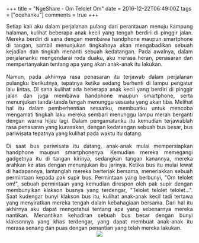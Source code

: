+++
title = "NgeShare - Om Telolet Om"
date = 2016-12-22T06:49:00Z
tags = ["ocehanku"]
comments = true
+++

<div style="text-align: justify;">Setiap kali aku dalam perjalanan pulang dari perantauan menuju kampung halaman, kulihat beberapa anak kecil yang tengah berdiri di pinggir jalan. Mereka berdiri di sana dengan membawa handphone maupun smartphone di tangan, sambil menunjukan tingkahnya akan mengabadikan sebuah kejadian dan tingkah menanti sebuah kedatangan. Pada awalnya, dalam perjalananku mengendarai roda duaku, aku merasa heran, penasaran dan mempertanyakan tentang apa yang akan anak-anak itu lakukan.<br /><br />
Namun, pada akhirnya rasa penasaran itu terjawab dalam perjalanan pulangku berikutnya, tepatnya ketika sedang berhenti di lampu pengatur lalu lintas. Di sana kulihat ada beberapa anak kecil yang berdiri di pinggir jalan dan juga membawa handphone maupun smartphone, serta menunjukan tanda-tanda tengah menunggu sesuatu yang akan tiba. Melihat hal itu dalam pemberhentian sesaatku, membuatku untuk mencoba mengamati tingkah laku mereka sembari menunggu lampu merah berganti dengan warna hijau lagi. Dalam pengamatanku itu kemudian terjawablah rasa penasaran yang kurasakan, dengan kedatangan sebuah bus besar, bus pariwisata tepatnya yang kulihat pada waktu itu datang.<br /><br />
Di saat bus pariwisata itu datang, anak-anak mulai mempersiapkan handphone maupun smartphonenya. Kemudian mereka memegangi gadgetnya itu di tangan kirinya, sedangkan tangan kanannya, mereka arahkan ke atas dengan menunjukan ibu jarinya. Ketika bus itu mulai lewat di hadapannya, lantanglah mereka berteriak bersama, meneriakkan sebuah permintaan kepada pak supir bus. Permintaan yang berbunyi, "Om telolet om!", sebuah permintaan yang kemudian direspon oleh pak supir dengan membunyikan klakson busnya yang terdengar, "Telolet telolet telolet...". Saat kudengar bunyi klakson bus itu, kulihat anak-anak kecil tadi tertawa yang menyiratkan mereka tengah dalam kebahagiaan bersama. Dari hal itu akhirnya aku dapat mengetahui tentang apa yang sebenarnya mereka nantikan. Menantikan kehadiran sebuah bus besar dengan bunyi klaksonnya yang khas terdengar, yang dapat membuat anak-anak itu merasa senang dan puas dengan penantian yang telah mereka lakukan.<br />
<center><img border="0" data-original-height="335" data-original-width="670" src="https://2.bp.blogspot.com/-WrulSA01nBA/W2Mqx0pnJDI/AAAAAAAARjU/zGyI0spA9U8bj_7fva1runZ1lF7diQmagCLcBGAs/s1600/lucunya-media-asing-saat-coba-terjemahkan-om-telolet-om-rev-1.jpg" /></center></div>
